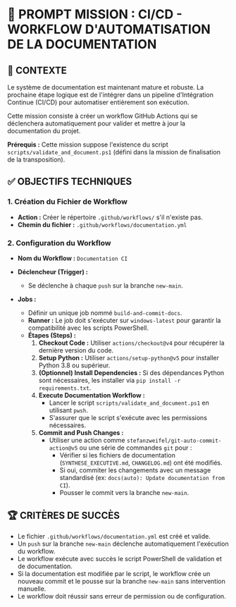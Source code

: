 # 🚀 PROMPT MISSION : CI/CD - WORKFLOW D'AUTOMATISATION DE LA DOCUMENTATION

## 🎯 **CONTEXTE**

Le système de documentation est maintenant mature et robuste. La prochaine étape logique est de l'intégrer dans un pipeline d'Intégration Continue (CI/CD) pour automatiser entièrement son exécution.

Cette mission consiste à créer un workflow GitHub Actions qui se déclenchera automatiquement pour valider et mettre à jour la documentation du projet.

**Prérequis :** Cette mission suppose l'existence du script `scripts/validate_and_document.ps1` (défini dans la mission de finalisation de la transposition).

## ✅ **OBJECTIFS TECHNIQUES**

### **1. Création du Fichier de Workflow**

-   **Action :** Créer le répertoire `.github/workflows/` s'il n'existe pas.
-   **Chemin du fichier :** `.github/workflows/documentation.yml`

### **2. Configuration du Workflow**

-   **Nom du Workflow :** `Documentation CI`

-   **Déclencheur (Trigger) :**
    -   Se déclenche à chaque `push` sur la branche `new-main`.

-   **Jobs :**
    -   Définir un unique job nommé `build-and-commit-docs`.
    -   **Runner :** Le job doit s'exécuter sur `windows-latest` pour garantir la compatibilité avec les scripts PowerShell.
    -   **Étapes (Steps) :**
        1.  **Checkout Code :** Utiliser `actions/checkout@v4` pour récupérer la dernière version du code.
        2.  **Setup Python :** Utiliser `actions/setup-python@v5` pour installer Python 3.8 ou supérieur.
        3.  **(Optionnel) Install Dependencies :** Si des dépendances Python sont nécessaires, les installer via `pip install -r requirements.txt`.
        4.  **Execute Documentation Workflow :**
            -   Lancer le script `scripts/validate_and_document.ps1` en utilisant `pwsh`.
            -   S'assurer que le script s'exécute avec les permissions nécessaires.
        5.  **Commit and Push Changes :**
            -   Utiliser une action comme `stefanzweifel/git-auto-commit-action@v5` ou une série de commandes `git` pour :
                -   Vérifier si les fichiers de documentation (`SYNTHESE_EXECUTIVE.md`, `CHANGELOG.md`) ont été modifiés.
                -   Si oui, commiter les changements avec un message standardisé (ex: `docs(auto): Update documentation from CI`).
                -   Pousser le commit vers la branche `new-main`.

## 🏆 **CRITÈRES DE SUCCÈS**

-   Le fichier `.github/workflows/documentation.yml` est créé et valide.
-   Un `push` sur la branche `new-main` déclenche automatiquement l'exécution du workflow.
-   Le workflow exécute avec succès le script PowerShell de validation et de documentation.
-   Si la documentation est modifiée par le script, le workflow crée un nouveau commit et le pousse sur la branche `new-main` sans intervention manuelle.
-   Le workflow doit réussir sans erreur de permission ou de configuration. 